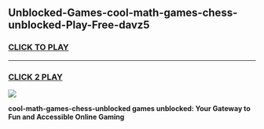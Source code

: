 
## Unblocked-Games-cool-math-games-chess-unblocked-Play-Free-davz5
<h3>
<a href="https://premium76.site?title=cool-math-games-chess-unblocked&ref=15A">CLICK TO PLAY</a></h3>
<hr>

<h3>
<a href="https://premium76.site?title=cool-math-games-chess-unblocked&ref=15A">CLICK 2 PLAY</a>
  
</h3>

<a href="https://premium76.site?title=cool-math-games-chess-unblocked&ref=15A"><img src="https://clearcache.store/games.png"></a>


**cool-math-games-chess-unblocked games unblocked: Your Gateway to Fun and Accessible Online Gaming**
